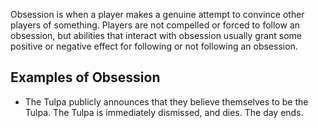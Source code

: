 Obsession is when a player makes a genuine attempt to convince other players of something. Players are not compelled or forced to follow an obsession, but abilities that interact with obsession usually grant some positive or negative effect for following or not following an obsession.

## Examples of Obsession
- The Tulpa publicly announces that they believe themselves to be the Tulpa. The Tulpa is immediately dismissed, and dies. The day ends.